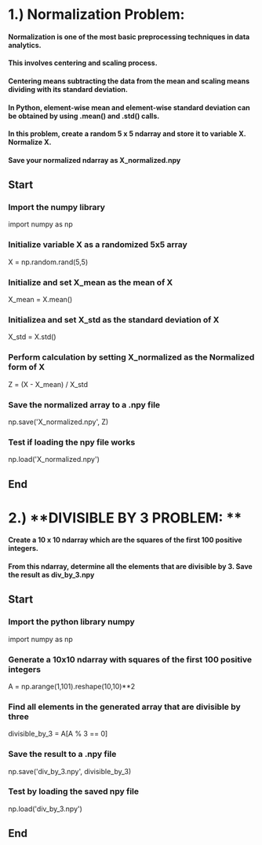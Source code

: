 # 1.) Normalization Problem:
#### Normalization is one of the most basic preprocessing techniques in data analytics.
#### This involves centering and scaling process.
#### Centering means subtracting the data from the mean and scaling means dividing with its standard deviation.
#### In Python, element-wise mean and element-wise standard deviation can be obtained by using .mean() and .std() calls.
#### In this problem, create a random 5 x 5 ndarray and store it to variable X. Normalize X.
#### Save your normalized ndarray as X_normalized.npy

## Start 
### Import the numpy library
import numpy as np
### Initialize variable X as a randomized 5x5 array
X = np.random.rand(5,5)
### Initialize and set X_mean as the mean of X
X_mean = X.mean()
### Initializea and set X_std as the standard deviation of X
X_std = X.std()
### Perform calculation by setting X_normalized as the Normalized form of X
Z = (X - X_mean) / X_std
### Save the normalized array to a .npy file
np.save('X_normalized.npy', Z)
### Test if loading the npy file works
np.load('X_normalized.npy')
## End


# 2.) **DIVISIBLE BY 3 PROBLEM: **
#### Create a 10 x 10 ndarray which are the squares of the first 100 positive integers.
#### From this ndarray, determine all the elements that are divisible by 3. Save the result as div_by_3.npy

## Start
### Import the python library numpy
import numpy as np
### Generate a 10x10 ndarray with squares of the first 100 positive integers
A = np.arange(1,101).reshape(10,10)**2
### Find all elements in the generated array that are divisible by three
divisible_by_3 = A[A % 3 == 0]
### Save the result to a .npy file
np.save('div_by_3.npy', divisible_by_3)
### Test by loading the saved npy file
np.load('div_by_3.npy')
## End

